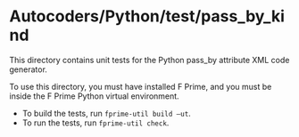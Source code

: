 # Autocoders/Python/test/pass_by_kind

This directory contains unit tests for the Python pass_by attribute XML code generator.

To use this directory, you must have installed F Prime, and you must be inside
the F Prime Python virtual environment.

* To build the tests, run `fprime-util build —ut`.
* To run the tests, run `fprime-util check`.
